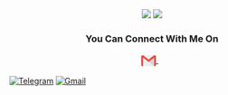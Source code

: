 <div align=center>
    <img height="137px" src="https://github-readme-stats.vercel.app/api?username=morheus9&hide_title=false&hide_border=true&show_icons=true&include_all_commits=true&count_private=true&line_height=21&theme=react" />
    <img height="137px" src="https://github-readme-stats.vercel.app/api/top-langs/?username=morheus9&hide=html&hide_title=false&hide_border=true&layout=compact&langs_count=8&theme=react&card_width=382px" />
</div>
  <div align=center>
  <h3><b>You Can Connect With Me On</b></h3>
  </div>
<p align="center">
<a href="mailto:nodegopher@gmail.com" target="_blank">
  <img align="center" alt="Darshan R | Gmail" width="26px" src="https://github.com/SatYu26/SatYu26/blob/master/Assets/Gmail.svg" />    
</a> &nbsp;&nbsp;

[![Telegram](https://img.shields.io/badge/Telegram-2CA5E0?style=for-the-badge&logo=telegram&logoColor=white)](https://t.me/half_liter_frog)
[![Gmail](https://img.shields.io/badge/Gmail-D14836?style=for-the-badge&logo=gmail&logoColor=white)](mailto:nodegopher@gmail.com)


